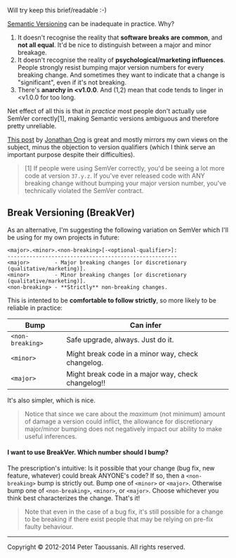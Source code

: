 Will try keep this brief/readable :-)

[Semantic Versioning](http://semver.org/) can be inadequate in practice. Why?

  1. It doesn't recognise the reality that **software breaks are common**, and **not all equal**. It'd be nice to distinguish between a major and minor breakage.
  2. It doesn't recognise the reality of **psychological/marketing influences**. People strongly resist bumping major version numbers for every breaking change. And sometimes they want to indicate that a change is "significant", even if it's not breaking.
  3. There's **anarchy in <v1.0.0**. And (1,2) mean that code tends to linger in <v1.0.0 for too long.

Net effect of all this is that _in practice_ most people don't actually use SemVer correctly[1], making Semantic versions ambiguous and therefore pretty unreliable.

[This post](http://www.jongleberry.com/semver-has-failed-us.html) by [Jonathan Ong](https://github.com/jonathanong) is great and mostly mirrors my own views on the subject, minus the objection to version qualifiers (which I think serve an important purpose despite their difficulties).

> [1] If people were using SemVer correctly, you'd be seeing a lot more code at version `37.y.z`. If you've ever released code with ANY breaking change without bumping your major  version number, you've technically violated the SemVer contract.

## Break Versioning (BreakVer)

As an alternative, I'm suggesting the following variation on SemVer which I'll be using for my own projects in future:

```
<major>.<minor>.<non-breaking>[-<optional-qualifier>]:
------------------------------------------------------
<major>        - Major breaking changes [or discretionary (qualitative/marketing)].
<minor>        - Minor breaking changes [or discretionary (qualitative/marketing)].
<non-breaking> - **Strictly** non-breaking changes.
```

This is intented to be **comfortable to follow strictly**, so more likely to be reliable in practice:

Bump             | Can infer                                          |
---------------- | -------------------------------------------------- |
`<non-breaking>` | Safe upgrade, always. Just do it.                  |
`<minor>`        | Might break code in a minor way, check changelog.  |
`<major>`        | Might break code in a major way, check changelog!! |


It's also simpler, which is nice.

> Notice that since we care about the _maximum_ (not minimum) amount of damage a version could inflict, the allowance for discretionary major/minor bumping does not negatively impact our ability to make useful inferences.

#### I want to use BreakVer. Which number should I bump?

The prescription's intuitive: Is it possible that your change (bug fix, new feature, whatever) could break ANYONE's code? If so, then a `<non-breaking>` bump is strictly out. Bump one of `<minor>` or `<major>`. Otherwise bump one of `<non-breaking>`, `<minor>`, or `<major>`. Choose whichever you think best characterizes the change. That's it!

> Note that even in the case of a bug fix, it's still possible for a change to be breaking if there exist people that may be relying on pre-fix faulty behaviour.

--------------------------------------------------------------------------------

Copyright &copy; 2012-2014 Peter Taoussanis. All rights reserved.
